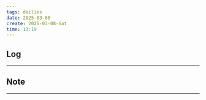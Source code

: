 ```yaml
---
tags: dailies  
date: 2025-03-08
create: 2025-03-08-Sat
time: 13:19
---
```

## Log
---


## Note
---

